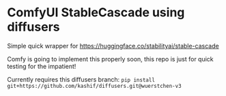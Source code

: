 # ComfyUI StableCascade using diffusers

Simple quick wrapper for https://huggingface.co/stabilityai/stable-cascade

Comfy is going to implement this properly soon, this repo is just for quick testing for the impatient!

Currently requires this diffusers branch:
`pip install git+https://github.com/kashif/diffusers.git@wuerstchen-v3`
